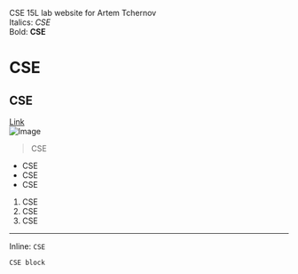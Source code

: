 CSE 15L lab website for Artem Tchernov <br>
Italics: *CSE*  
Bold: **CSE**  
# CSE  
## CSE  
[Link](https://atch19.github.io/cse15l-lab-reports/index.html)   
![Image](https://students.ucsd.edu/_images/landing-pages/my-tritonlink-banner.PNG)   
> CSE  <br>

* CSE
* CSE
* CSE <br>  

1. CSE
2. CSE
3. CSE  

***
Inline: `CSE`
```
CSE block
```
